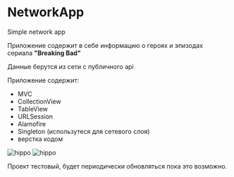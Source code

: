 # NetworkApp
Simple network app

Приложение содержит в себе информацию о героях и эпизодах сериала **"Breaking Bad"**

Данные берутся из сети с публичного api

Приложение содержит:
- MVC
- CollectionView
- TableView
- URLSession
- Alamofire
- Singleton (использутеся для сетевого слоя)
- верстка кодом

![hippo](https://media.giphy.com/media/ZBJ0kCKQrZamWUsQAf/giphy.gif) ![hippo](https://media.giphy.com/media/uxSN0IDLeij2xMntJX/giphy.gif)


Проект тестовый, будет периодически обновляться пока это возможно.
